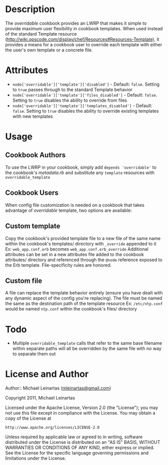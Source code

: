 Description
===========

The *overridable* cookbook provides an LWRP that makes it simple to provide
maximum user flexibility in cookbook templates. When used instead of the
standard Template resource (<http://wiki.opscode.com/display/chef/Resources#Resources-Template>),
it provides a means for a cookbook user to override each template with either
the user's own template or a concrete file.

Attributes
==========
* `node['overridable']['template']['disabled']` - Default: `false`. Setting to `true`
  passes through to the standard Template behavior
* `node['overridable']['template']['files_disabled']` - Default: `false`. Setting to `true`
  disables the ability to override from files
* `node['overridable']['template']['templates_disabled']` - Default: `false`. Setting to
  `true` disables the ability to override existing templates with new templates

Usage
=====

Cookbook Authors
----------------
To use the LWRP in your cookbook, simply add `depends 'overridable'` to the
cookbook's *metadata.rb* and substitute any `template` resources
with `overridable_template`

Cookbook Users
--------------
When config file customization is needed on a cookbook that takes advantage of
*overridable* template, two options are available:

## Custom template
Copy the cookbook's provided template file to a new file of the same name
within the cookbook's templates/ directory with `_override` appended to it
Ex: `web_app.conf.erb` becomes `web_app.conf.erb_override`
Additional attributes can be set in a new attributes file added to the cookbook
attributes/ directory and referenced through the `@node` reference exposed to
the Erb template. File-specificity rules are honored.

## Custom file
A file can replace the template behavior entirely (ensure you have dealt with
any dynamic aspect of the config you're replacing). The file must be named
the same as the destination path of the template resource
Ex: `/etc/ntp.conf` would be named `ntp.conf` within the cookbook's files/
directory

Todo
====
* Multiple `overridable_template` calls that refer to the same base filename within
separate paths will all be overridden by the same file with no way to separate
them out

License and Author
==================

Author:: Michael Leinartas (<mleinartas@gmail.com>)

Copyright 2011, Michael Leinartas

Licensed under the Apache License, Version 2.0 (the "License");
you may not use this file except in compliance with the License.
You may obtain a copy of the License at

    http://www.apache.org/licenses/LICENSE-2.0

Unless required by applicable law or agreed to in writing, software
distributed under the License is distributed on an "AS IS" BASIS,
WITHOUT WARRANTIES OR CONDITIONS OF ANY KIND, either express or implied.
See the License for the specific language governing permissions and
limitations under the License.
